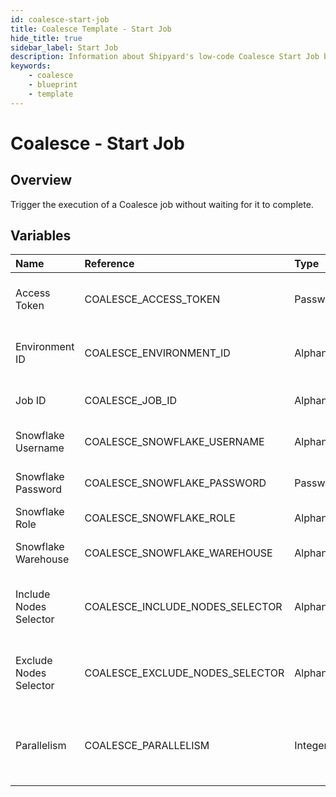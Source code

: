 ```yaml
---
id: coalesce-start-job
title: Coalesce Template - Start Job
hide_title: true
sidebar_label: Start Job
description: Information about Shipyard's low-code Coalesce Start Job blueprint. Trigger the execution of a Coalesce job 
keywords:
    - coalesce
    - blueprint
    - template
---
```


# Coalesce - Start Job

## Overview
Trigger the execution of a Coalesce job without waiting for it to complete.

## Variables

| Name | Reference | Type | Required | Default | Options | Description |
|:-----|:----------|:-----|:---------|:--------|:--------|:------------|
| Access Token | COALESCE_ACCESS_TOKEN  | Password |:white_check_mark: | `-` | - | The API token generated in Coalesce |
| Environment ID | COALESCE_ENVIRONMENT_ID  | Alphanumeric |:white_check_mark: | `-` | - | The environment to be refreshed |
| Job ID | COALESCE_JOB_ID  | Alphanumeric |:heavy_minus_sign: | `-` | - | The ID of the job being run |
| Snowflake Username | COALESCE_SNOWFLAKE_USERNAME  | Alphanumeric |:white_check_mark: | `-` | - | Snowflake account username |
| Snowflake Password | COALESCE_SNOWFLAKE_PASSWORD  | Password |:white_check_mark: | `-` | - | Snowflake account password |
| Snowflake Role | COALESCE_SNOWFLAKE_ROLE  | Alphanumeric |:white_check_mark: | `-` | - | Snowflake user role |
| Snowflake Warehouse | COALESCE_SNOWFLAKE_WAREHOUSE  | Alphanumeric |:heavy_minus_sign: | `-` | - | Snowflake compute warehouse |
| Include Nodes Selector | COALESCE_INCLUDE_NODES_SELECTOR  | Alphanumeric |:heavy_minus_sign: | `-` | - | The nodes to be included on a ad-hoc job run |
| Exclude Nodes Selector | COALESCE_EXCLUDE_NODES_SELECTOR  | Alphanumeric |:heavy_minus_sign: | `-` | - | The nodes to be excluded for an ad-hoc job run |
| Parallelism | COALESCE_PARALLELISM  | Integer |:heavy_minus_sign: | `16` | - | The maximum number of parallel nodes to run |


